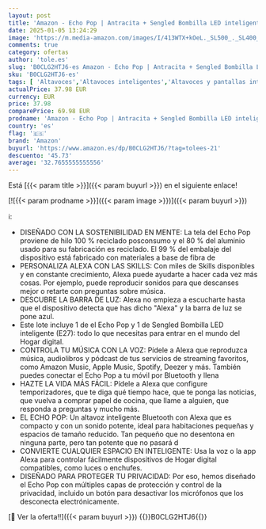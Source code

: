 ```yaml
---
layout: post
title: 'Amazon - Echo Pop | Antracita + Sengled Bombilla LED inteligente  E27   compatible con Alexa - Kit de inicio de Hogar digital'
date: 2025-01-05 13:24:29
image: 'https://m.media-amazon.com/images/I/413WTX+kOeL._SL500_._SL400_.jpg'
comments: true
category: ofertas
author: 'tole.es'
slug: 'B0CLG2HTJ6-es Amazon - Echo Pop | Antracita + Sengled Bombilla LED...'
sku: 'B0CLG2HTJ6-es'
tags: [ 'Altavoces','Altavoces inteligentes','Altavoces y pantallas inteligentes Echo','Arborist Merchandising Root','Dispositivos Amazon','Dispositivos Amazon y Accesorios','Dispositivos Amazon y accesorios','Echo Pop_ES','Electrónica','Equipos de audio y Hi-Fi','Paquetes de dispositivos','Self Service','Special Features Stores','alexa','amazon','e97153f7-7531-4959-bcaa-edabbf48d7f8_0','e97153f7-7531-4959-bcaa-edabbf48d7f8_5001','🇪🇸', ]
actualPrice: 37.98 EUR
currency: EUR
price: 37.98
comparePrice: 69.98 EUR
prodname: 'Amazon - Echo Pop | Antracita + Sengled Bombilla LED inteligente  E27   compatible con Alexa - Kit de inicio de Hogar digital'
country: 'es'
flag: '🇪🇸'
brand: 'Amazon'
buyurl: 'https://www.amazon.es/dp/B0CLG2HTJ6/?tag=tolees-21'
descuento: '45.73'
average: '32.7655555555556'
---
```


Está [{{< param title >}}]({{< param buyurl >}}) en el siguiente enlace!

[![{{< param prodname >}}]({{< param image >}})]({{< param buyurl >}})

ℹ️:

- DISEÑADO CON LA SOSTENIBILIDAD EN MENTE: La tela del Echo Pop proviene de hilo 100 % reciclado posconsumo y el 80 % del aluminio usado para su fabricación es reciclado. El 99 % del embalaje del dispositivo está fabricado con materiales a base de fibra de
- PERSONALIZA ALEXA CON LAS SKILLS: Con miles de Skills disponibles y en constante crecimiento, Alexa puede ayudarte a hacer cada vez más cosas. Por ejemplo, puede reproducir sonidos para que descanses mejor o retarte con preguntas sobre música.
- DESCUBRE LA BARRA DE LUZ: Alexa no empieza a escucharte hasta que el dispositivo detecta que has dicho "Alexa" y la barra de luz se pone azul.
- Este lote incluye 1 de el Echo Pop y 1 de Sengled Bombilla LED inteligente (E27): todo lo que necesitas para entrar en el mundo del Hogar digital.
- CONTROLA TU MÚSICA CON LA VOZ: Pídele a Alexa que reproduzca música, audiolibros y pódcast de tus servicios de streaming favoritos, como Amazon Music, Apple Music, Spotify, Deezer y más. También puedes conectar el Echo Pop a tu móvil por Bluetooth y llena
- HAZTE LA VIDA MÁS FÁCIL: Pídele a Alexa que configure temporizadores, que te diga qué tiempo hace, que te ponga las noticias, que vuelva a comprar papel de cocina, que llame a alguien, que responda a preguntas y mucho más.
- EL ECHO POP: Un altavoz inteligente Bluetooth con Alexa que es compacto y con un sonido potente, ideal para habitaciones pequeñas y espacios de tamaño reducido. Tan pequeño que no desentona en ninguna parte, pero tan potente que no pasará d
- CONVIERTE CUALQUIER ESPACIO EN INTELIGENTE: Usa la voz o la app Alexa para controlar fácilmente dispositivos de Hogar digital compatibles, como luces o enchufes.
- DISEÑADO PARA PROTEGER TU PRIVACIDAD: Por eso, hemos diseñado el Echo Pop con múltiples capas de protección y control de la privacidad, incluido un botón para desactivar los micrófonos que los desconecta electrónicamente.

[🛒 Ver la oferta!!]({{< param buyurl >}})
{{<world>}}B0CLG2HTJ6{{</world>}}
